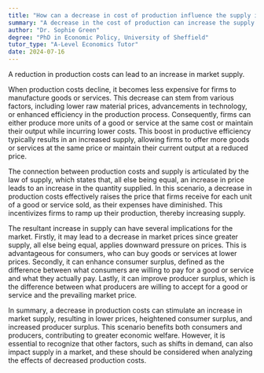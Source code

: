 ```yaml
---
title: "How can a decrease in cost of production influence the supply in a market?"
summary: "A decrease in the cost of production can increase the supply in a market."
author: "Dr. Sophie Green"
degree: "PhD in Economic Policy, University of Sheffield"
tutor_type: "A-Level Economics Tutor"
date: 2024-07-16
---
```


A reduction in production costs can lead to an increase in market supply.

When production costs decline, it becomes less expensive for firms to manufacture goods or services. This decrease can stem from various factors, including lower raw material prices, advancements in technology, or enhanced efficiency in the production process. Consequently, firms can either produce more units of a good or service at the same cost or maintain their output while incurring lower costs. This boost in productive efficiency typically results in an increased supply, allowing firms to offer more goods or services at the same price or maintain their current output at a reduced price.

The connection between production costs and supply is articulated by the law of supply, which states that, all else being equal, an increase in price leads to an increase in the quantity supplied. In this scenario, a decrease in production costs effectively raises the price that firms receive for each unit of a good or service sold, as their expenses have diminished. This incentivizes firms to ramp up their production, thereby increasing supply.

The resultant increase in supply can have several implications for the market. Firstly, it may lead to a decrease in market prices since greater supply, all else being equal, applies downward pressure on prices. This is advantageous for consumers, who can buy goods or services at lower prices. Secondly, it can enhance consumer surplus, defined as the difference between what consumers are willing to pay for a good or service and what they actually pay. Lastly, it can improve producer surplus, which is the difference between what producers are willing to accept for a good or service and the prevailing market price.

In summary, a decrease in production costs can stimulate an increase in market supply, resulting in lower prices, heightened consumer surplus, and increased producer surplus. This scenario benefits both consumers and producers, contributing to greater economic welfare. However, it is essential to recognize that other factors, such as shifts in demand, can also impact supply in a market, and these should be considered when analyzing the effects of decreased production costs.
    